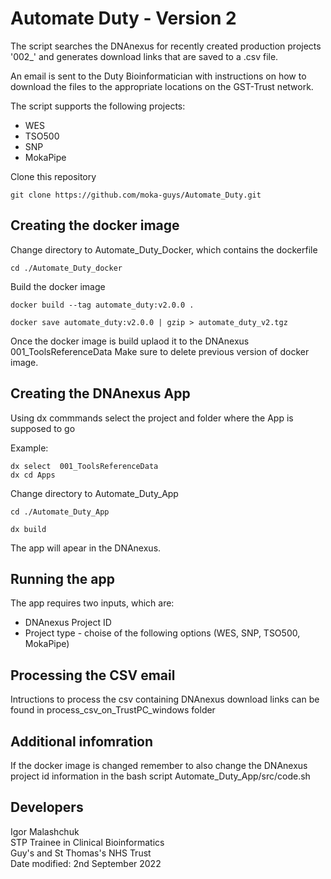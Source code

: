 # Automate Duty - Version 2

The script searches the DNAnexus for recently created production projects '002_' and generates download links that are saved to a .csv file. 

An email is sent to the Duty Bioinformatician with instructions on how to download the files to the appropriate locations on the GST-Trust network. 

The script supports the following projects:

* WES
* TSO500
* SNP
* MokaPipe



Clone this repository

```
git clone https://github.com/moka-guys/Automate_Duty.git
```
## Creating the docker image 

Change directory to Automate_Duty_Docker, which contains the dockerfile 

```
cd ./Automate_Duty_docker
```

Build the docker image 

```
docker build --tag automate_duty:v2.0.0 .
```

```
docker save automate_duty:v2.0.0 | gzip > automate_duty_v2.tgz
```

Once the docker image is build uplaod it to the DNAnexus 001_ToolsReferenceData
Make sure to delete previous version of docker image.

## Creating the DNAnexus App

Using dx commmands select the project and folder where the App is supposed to go

Example:
``` 
dx select  001_ToolsReferenceData
dx cd Apps
```

Change directory to Automate_Duty_App

```
cd ./Automate_Duty_App
```

```
dx build
```

The app will apear in the DNAnexus.

## Running the app

The app requires two inputs, which are:

* DNAnexus Project ID 
* Project type - choise of the following options (WES, SNP, TSO500, MokaPipe)

## Processing the CSV email 

Intructions to process the csv containing DNAnexus download links can be found in process_csv_on_TrustPC_windows folder

## Additional infomration 

If the docker image is changed remember to also change the DNAnexus project id information in the bash script Automate_Duty_App/src/code.sh

## Developers
Igor Malashchuk\
STP Trainee in Clinical Bioinformatics\
Guy's and St Thomas's NHS Trust\
Date modified: 2nd September 2022






